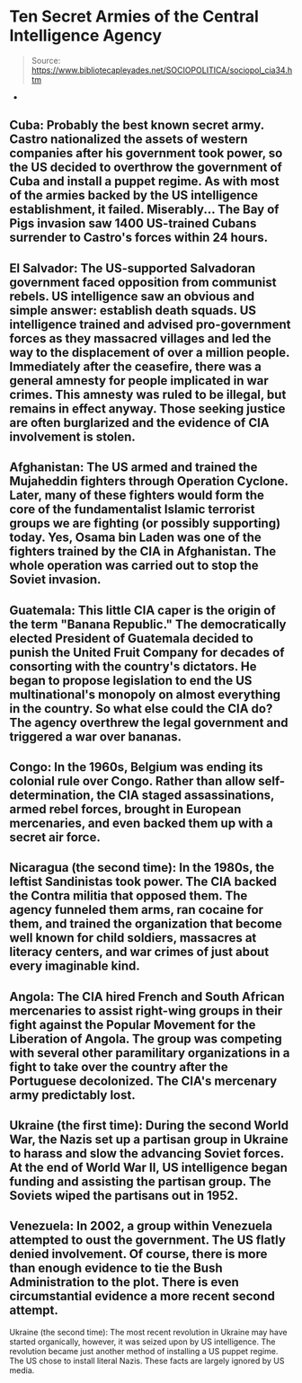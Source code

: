 # Ten Secret Armies of the Central Intelligence Agency

> Source: https://www.bibliotecapleyades.net/SOCIOPOLITICA/sociopol_cia34.htm

-
Cuba:
Probably the best known secret army.
Castro nationalized the assets of
western companies after his government
took power, so the US decided to
overthrow the government of Cuba and
install a puppet regime. As with most of
the armies backed by the US intelligence
establishment, it failed.
Miserably...
The Bay of
Pigs invasion saw
1400 US-trained
Cubans surrender to Castro's
forces within 24 hours.
-
El
Salvador:
The
US-supported Salvadoran government faced
opposition from communist rebels.
US
intelligence saw an obvious and simple
answer: establish
death squads.
US intelligence trained and advised
pro-government forces as they massacred
villages and led the way to the
displacement of over a million people.
Immediately after the ceasefire, there
was a general amnesty for people
implicated in war crimes. This amnesty
was ruled to be illegal, but remains in
effect anyway.
Those seeking justice are
often burglarized and the
evidence of CIA
involvement is stolen.
-
Afghanistan:
The US armed and trained the Mujaheddin
fighters through
Operation Cyclone.
Later, many of these fighters would form
the core of the fundamentalist Islamic
terrorist groups we are fighting (or
possibly supporting) today. Yes, Osama
bin Laden was
one of the
fighters trained by the CIA
in Afghanistan.
The whole operation was
carried out to stop the Soviet invasion.
-
Guatemala:
This little CIA caper is the origin of
the term "Banana Republic."
The
democratically elected President of
Guatemala
decided to punish the United Fruit
Company for
decades
of consorting with the country's
dictators. He began to propose
legislation to end the US
multinational's monopoly on almost
everything in the country.
So what else
could the CIA do? The agency
overthrew
the legal government and triggered a
war
over bananas.
-
Congo:
In the
1960s, Belgium was ending its colonial
rule over Congo.
Rather than
allow
self-determination,
the CIA
staged
assassinations, armed rebel
forces, brought in European mercenaries,
and even backed them up with a secret
air force.
-
Nicaragua (the second time):
In
the 1980s, the leftist Sandinistas took
power. The CIA backed the
Contra
militia that opposed them.
The agency
funneled them arms,
ran cocaine
for them, and trained the organization
that become well known for child
soldiers, massacres at literacy centers,
and war crimes of just about every
imaginable kind.
-
Angola:
The
CIA
hired
French and South African mercenaries to
assist right-wing groups in their fight
against the Popular Movement for the
Liberation of Angola.
The group
was competing with several other
paramilitary organizations in a fight to
take over the country after the
Portuguese decolonized. The CIA's
mercenary army predictably lost.
-
Ukraine (the first time):
During the second World War, the Nazis
set up a partisan group in Ukraine to
harass and slow the advancing Soviet
forces. At the end of World War II, US
intelligence began
funding
and
assisting
the partisan group.
The Soviets wiped
the partisans out in 1952.
-
Venezuela:
In
2002, a group within Venezuela attempted
to oust the government. The US flatly
denied involvement.
Of course, there is
more than enough
evidence to tie
the Bush Administration to the plot.
There is even circumstantial evidence a
more recent
second attempt.
-
Ukraine (the second time):
The most recent revolution in Ukraine
may have started organically, however,
it was seized upon by US intelligence.
The revolution became just another
method of installing a
US puppet regime.
The US chose
to install literal
Nazis.
These facts are largely
ignored
by US media.
